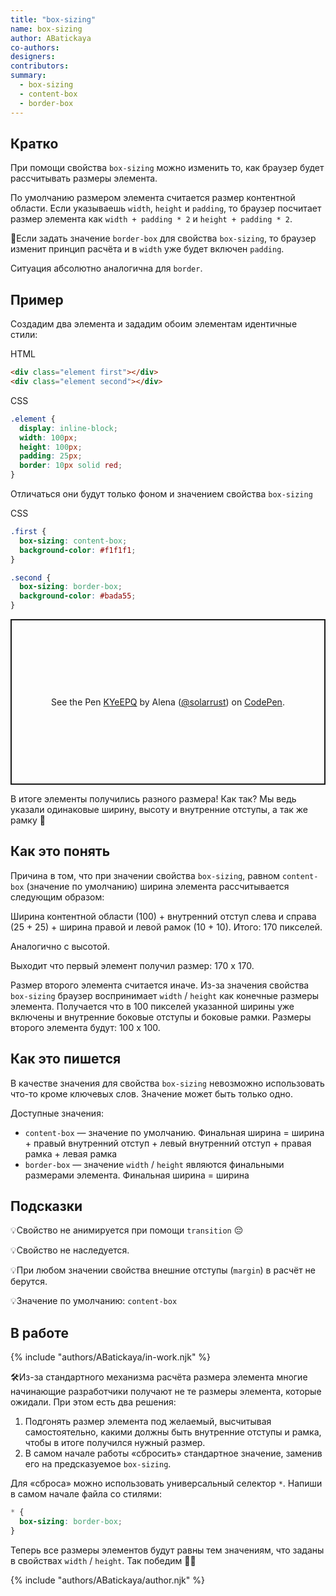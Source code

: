 ```yaml
---
title: "box-sizing"
name: box-sizing
author: ABatickaya
co-authors:
designers:
contributors:
summary:
  - box-sizing
  - content-box
  - border-box
---
```


## Кратко

При помощи свойства `box-sizing` можно изменить то, как браузер будет рассчитывать размеры элемента.

По умолчанию размером элемента считается размер контентной области. Если указываешь `width`, `height` и `padding`, то браузер посчитает размер элемента как `width + padding * 2` и `height + padding * 2`.

🤖Если задать значение `border-box` для свойства `box-sizing`, то браузер изменит принцип расчёта и в `width` уже будет включен `padding`.

Ситуация абсолютно аналогична для `border`.

## Пример

Создадим два элемента и зададим обоим элементам идентичные стили:

HTML

```html
<div class="element first"></div>
<div class="element second"></div>
```

CSS

```css
.element {
  display: inline-block;
  width: 100px;
  height: 100px;
  padding: 25px;
  border: 10px solid red;
}
```

Отличаться они будут только фоном и значением свойства `box-sizing`

CSS

```css
.first {
  box-sizing: content-box;
  background-color: #f1f1f1;
}

.second {
  box-sizing: border-box;
  background-color: #bada55;
}
```

<p class="codepen" data-height="265" data-theme-id="light" data-default-tab="css,result" data-user="solarrust" data-slug-hash="KYeEPQ" style="height: 265px; box-sizing: border-box; display: flex; align-items: center; justify-content: center; border: 2px solid; margin: 1em 0; padding: 1em;" data-pen-title="KYeEPQ">
  <span>See the Pen <a href="https://codepen.io/solarrust/pen/KYeEPQ">
  KYeEPQ</a> by Alena (<a href="https://codepen.io/solarrust">@solarrust</a>)
  on <a href="https://codepen.io">CodePen</a>.</span>
</p>
<script async src="https://static.codepen.io/assets/embed/ei.js"></script>

В итоге элементы получились разного размера! Как так? Мы ведь указали одинаковые ширину, высоту и внутренние отступы, а так же рамку 🤔

## Как это понять

Причина в том, что при значении свойства `box-sizing`, равном `content-box` (значение по умолчанию) ширина элемента рассчитывается следующим образом:

Ширина контентной области (100) + внутренний отступ слева и справа (25 + 25) + ширина правой и левой рамок (10 + 10). Итого: 170 пикселей.

Аналогично с высотой.

Выходит что первый элемент получил размер: 170 х 170.

Размер второго элемента считается иначе. Из-за значения свойства `box-sizing` браузер воспринимает `width` / `height` как конечные размеры элемента. Получается что в 100 пикселей указанной ширины уже включены и внутренние боковые отступы и боковые рамки. Размеры второго элемента будут: 100 х 100.

## Как это пишется

В качестве значения для свойства `box-sizing` невозможно использовать что-то кроме ключевых слов. Значение может быть только одно.

Доступные значения:

- `content-box` — значение по умолчанию. Финальная ширина = ширина + правый внутренний отступ + левый внутренний отступ + правая рамка + левая рамка
- `border-box` — значение `width` / `height` являются финальными размерами элемента. Финальная ширина = ширина

## Подсказки

💡Свойство не анимируется при помощи `transition` 😔

💡Свойство не наследуется.

💡При любом значении свойства внешние отступы (`margin`) в расчёт не берутся.

💡Значение по умолчанию: `content-box`

## В работе

{% include "authors/ABatickaya/in-work.njk" %}

🛠Из-за стандартного механизма расчёта размера элемента многие начинающие разработчики получают не те размеры элемента, которые ожидали. При этом есть два решения:

1. Подгонять размер элемента под желаемый, высчитывая самостоятельно, какими должны быть внутренние отступы и рамка, чтобы в итоге получился нужный размер.
2. В самом начале работы «сбросить» стандартное значение, заменив его на предсказуемое `box-sizing`.

Для «сброса» можно использовать универсальный селектор `*`. Напиши в самом начале файла со стилями:

```css
* {
  box-sizing: border-box;
}
```

Теперь все размеры элементов будут равны тем значениям, что заданы в свойствах `width` / `height`. Так победим 🙌🏻

{% include "authors/ABatickaya/author.njk" %}
